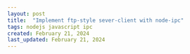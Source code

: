 ```yaml
---
layout: post
title:  "Implement ftp-style sever-client with node-ipc"
tags: nodejs javascript ipc
created: February 21, 2024
last_updated: February 21, 2024
---
```

